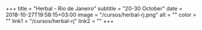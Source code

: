 +++
title = "Herbal - Rio de Janeiro"
subtitle = "20-30 October"
date = 2018-10-27T19:58:15+03:00
image = "/cursos/herbal-rj.png"
alt = ""
color = ""
link1 = "/cursos/herbal-rj"
link2 = ""
+++
